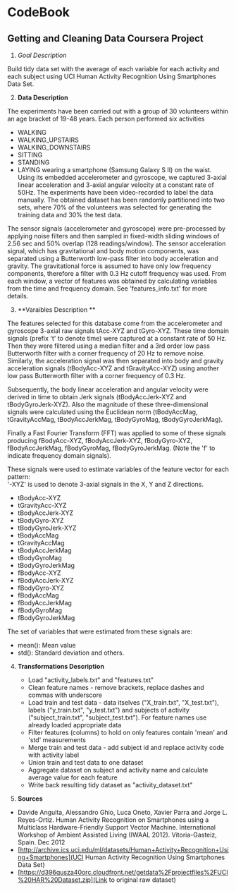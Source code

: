 # CodeBook
## Getting and Cleaning Data Coursera Project

1. *Goal Description*

Build tidy data set with the average of each variable for each activity and each subject using UCI Human Activity Recognition Using Smartphones Data Set.

2. **Data Description**

The experiments have been carried out with a group of 30 volunteers within an age bracket of 19-48 years. Each person performed six activities
- WALKING
- WALKING_UPSTAIRS
- WALKING_DOWNSTAIRS
- SITTING
- STANDING
- LAYING 
wearing a smartphone (Samsung Galaxy S II) on the waist. Using its embedded accelerometer and gyroscope, we captured 3-axial linear acceleration and 3-axial angular velocity at a constant rate of 50Hz. The experiments have been video-recorded to label the data manually. The obtained dataset has been randomly partitioned into two sets, where 70% of the volunteers was selected for generating the training data and 30% the test data. 

The sensor signals (accelerometer and gyroscope) were pre-processed by applying noise filters and then sampled in fixed-width sliding windows of 2.56 sec and 50% overlap (128 readings/window). The sensor acceleration signal, which has gravitational and body motion components, was separated using a Butterworth low-pass filter into body acceleration and gravity. The gravitational force is assumed to have only low frequency components, therefore a filter with 0.3 Hz cutoff frequency was used. From each window, a vector of features was obtained by calculating variables from the time and frequency domain. See 'features_info.txt' for more details. 

3. **Varaibles Description **

The features selected for this database come from the accelerometer and gyroscope 3-axial raw signals tAcc-XYZ and tGyro-XYZ. These time domain signals (prefix 't' to denote time) were captured at a constant rate of 50 Hz. Then they were filtered using a median filter and a 3rd order low pass Butterworth filter with a corner frequency of 20 Hz to remove noise. Similarly, the acceleration signal was then separated into body and gravity acceleration signals (tBodyAcc-XYZ and tGravityAcc-XYZ) using another low pass Butterworth filter with a corner frequency of 0.3 Hz. 

Subsequently, the body linear acceleration and angular velocity were derived in time to obtain Jerk signals (tBodyAccJerk-XYZ and tBodyGyroJerk-XYZ). Also the magnitude of these three-dimensional signals were calculated using the Euclidean norm (tBodyAccMag, tGravityAccMag, tBodyAccJerkMag, tBodyGyroMag, tBodyGyroJerkMag). 

Finally a Fast Fourier Transform (FFT) was applied to some of these signals producing fBodyAcc-XYZ, fBodyAccJerk-XYZ, fBodyGyro-XYZ, fBodyAccJerkMag, fBodyGyroMag, fBodyGyroJerkMag. (Note the 'f' to indicate frequency domain signals). 

These signals were used to estimate variables of the feature vector for each pattern:  
'-XYZ' is used to denote 3-axial signals in the X, Y and Z directions.

- tBodyAcc-XYZ
- tGravityAcc-XYZ
- tBodyAccJerk-XYZ
- tBodyGyro-XYZ
- tBodyGyroJerk-XYZ
- tBodyAccMag
- tGravityAccMag
- tBodyAccJerkMag
- tBodyGyroMag
- tBodyGyroJerkMag
- fBodyAcc-XYZ
- fBodyAccJerk-XYZ
- fBodyGyro-XYZ
- fBodyAccMag
- fBodyAccJerkMag
- fBodyGyroMag
- fBodyGyroJerkMag

The set of variables that were estimated from these signals are: 

- mean(): Mean value
- std(): Standard deviation
and others.

4. **Transformations Description**
	- Load "activity_labels.txt" and "features.txt"
	- Clean feature names - remove brackets, replace dashes and commas with underscore
	- Load train and test data - data itselves ("X_train.txt", "X_test.txt"), labels ("y_train.txt", "y_test.txt") and subjects of activity ("subject_train.txt", "subject_test.txt"). For feature names use already loaded appropriate data
	- Filter features (columns) to hold on only features contain 'mean' and 'std' measurements
	- Merge train and test data - add subject id and replace activity code with activity label
	- Union train and test data to one dataset
	- Aggregate dataset on subject and activity name and calculate average value for each feature
	- Write back resulting tidy dataset as "activity_dataset.txt"

5. **Sources**
 - Davide Anguita, Alessandro Ghio, Luca Oneto, Xavier Parra and Jorge L. Reyes-Ortiz. Human Activity Recognition on Smartphones using a Multiclass Hardware-Friendly Support Vector Machine. International Workshop of Ambient Assisted Living (IWAAL 2012). Vitoria-Gasteiz, Spain. Dec 2012
- [http://archive.ics.uci.edu/ml/datasets/Human+Activity+Recognition+Using+Smartphones](UCI Human Activity Recognition Using Smartphones Data Set)
- [https://d396qusza40orc.cloudfront.net/getdata%2Fprojectfiles%2FUCI%20HAR%20Dataset.zip](Link to original raw dataset)